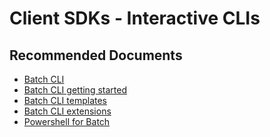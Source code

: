 <properties
    pageTitle="Client SDKs / Interactive CLIs"
    description="Client SDKs / Interactive CLIs"
    service="microsoft.batch"
    resource="batchaccounts"
    authors="matthchr"
    ms.author="matthchr"
    displayOrder=""
    articleId="batch-client-sdks-interactive-cli"
    selfHelpType="generic"
    supportTopicIds="32635083"
    resourceTags=""
    productPesIds="15614"
    cloudEnvironments="public"
/>

# Client SDKs - Interactive CLIs

## **Recommended Documents**
* [Batch CLI](https://docs.microsoft.com/cli/azure/batch?view=azure-cli-latest)<br>
* [Batch CLI getting started](https://docs.microsoft.com/azure/batch/batch-cli-get-started)<br>
* [Batch CLI templates](https://docs.microsoft.com/azure/batch/batch-cli-templates)<br>
* [Batch CLI extensions](https://github.com/Azure/azure-batch-cli-extensions)<br>
* [Powershell for Batch](https://docs.microsoft.com/powershell/module/az.batch)
